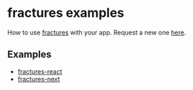# fractures examples

How to use [fractures](https://github.com/fractures/fractures) with your app.
Request a new one [here](https://github.com/fractures/fractures-examples/issues).

## Examples

- [fractures-react](./fractures-react)
- [fractures-next](./fractures-next.js)
